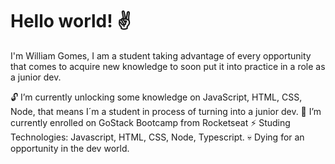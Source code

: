 <h1>Hello world! ✌️</h1>
I'm William Gomes, I am a student taking advantage of every opportunity that comes to acquire new knowledge to soon put it into practice in a role as a junior dev.

🔓 I’m currently unlocking some knowledge on JavaScript, HTML, CSS, Node, that means I´m a student in process of turning into a junior dev.
🚀 I’m currently enrolled on GoStack Bootcamp from Rocketseat
⚡ Studing Technologies: Javascript, HTML, CSS, Node, Typescript.
💀 Dying for an opportunity in the dev world.
